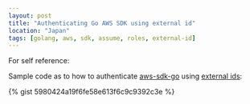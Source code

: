 ```yaml
---
layout: post
title: "Authenticating Go AWS SDK using external id"
location: "Japan"
tags: [golang, aws, sdk, assume, roles, external-id]
---
```


For self reference:

Sample code as to how to authenticate [aws-sdk-go](https://github.com/aws/aws-sdk-go) using [external ids](https://docs.aws.amazon.com/IAM/latest/UserGuide/id_roles_create_for-user_externalid.html):

{% gist 5980424a19f6fe58e613f6c9c9392c3e %}
